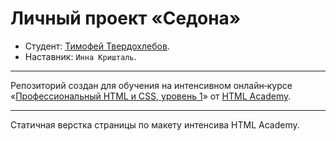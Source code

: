 # Личный проект «Седона»

* Студент: [Тимофей Твердохлебов](https://up.htmlacademy.ru/htmlcss/20/user/371011).
* Наставник: `Инна Кришталь`.

---

Репозиторий создан для обучения на интенсивном онлайн‑курсе «[Профессиональный HTML и CSS, уровень 1](https://htmlacademy.ru/intensive/htmlcss)» от [HTML Academy](https://htmlacademy.ru).

---

Статичная верстка страницы по макету интенсива HTML Academy.
